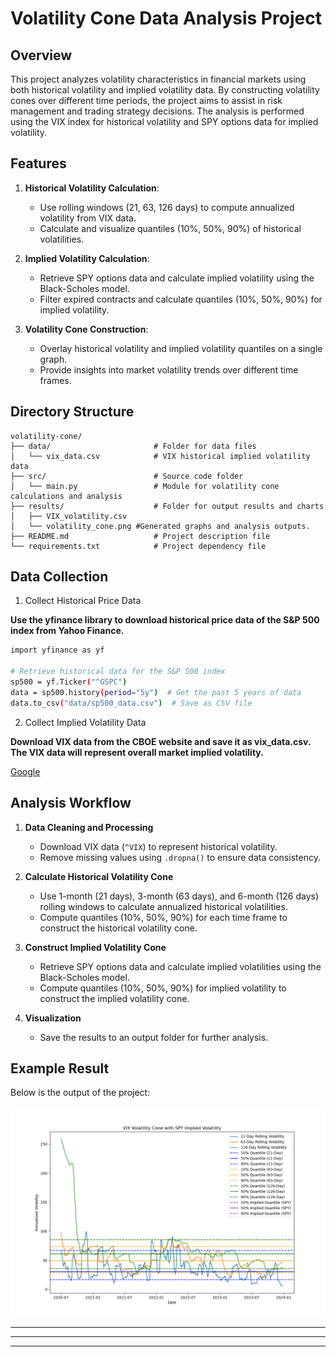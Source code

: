 # Volatility Cone Data Analysis Project
## Overview

This project analyzes volatility characteristics in financial markets using both historical volatility and implied volatility data. By constructing volatility cones over different time periods, the project aims to assist in risk management and trading strategy decisions. The analysis is performed using the VIX index for historical volatility and SPY options data for implied volatility.

## Features

1. **Historical Volatility Calculation**:
   - Use rolling windows (21, 63, 126 days) to compute annualized volatility from VIX data.
   - Calculate and visualize quantiles (10%, 50%, 90%) of historical volatilities.

2. **Implied Volatility Calculation**:
   - Retrieve SPY options data and calculate implied volatility using the Black-Scholes model.
   - Filter expired contracts and calculate quantiles (10%, 50%, 90%) for implied volatility.

3. **Volatility Cone Construction**:
   - Overlay historical volatility and implied volatility quantiles on a single graph.
   - Provide insights into market volatility trends over different time frames.


## Directory Structure
```plaintext
volatility-cone/
├── data/                       # Folder for data files
│   └── vix_data.csv            # VIX historical implied volatility data
├── src/                        # Source code folder
│   └── main.py                 # Module for volatility cone calculations and analysis
├── results/                    # Folder for output results and charts
│   ├── VIX_volatility.csv 
│   └── volatility_cone.png #Generated graphs and analysis outputs.
├── README.md                   # Project description file
└── requirements.txt            # Project dependency file
```


## Data Collection

1. Collect Historical Price Data

**Use the yfinance library to download historical price data of the S&P 500 index from Yahoo Finance.**
   ```bash
  import yfinance as yf

  # Retrieve historical data for the S&P 500 index
  sp500 = yf.Ticker("^GSPC")
  data = sp500.history(period="5y")  # Get the past 5 years of data
  data.to_csv("data/sp500_data.csv")  # Save as CSV file
 ```

2. Collect Implied Volatility Data
 
 **Download VIX data from the CBOE website and save it as vix_data.csv. The VIX data will represent overall market implied volatility.**

 [Google](https://www.cboe.com)


## Analysis Workflow

1. **Data Cleaning and Processing**
   - Download VIX data (`^VIX`) to represent historical volatility.
   - Remove missing values using `.dropna()` to ensure data consistency.

2. **Calculate Historical Volatility Cone**
   - Use 1-month (21 days), 3-month (63 days), and 6-month (126 days) rolling windows to calculate annualized historical volatilities.
   - Compute quantiles (10%, 50%, 90%) for each time frame to construct the historical volatility cone.

3. **Construct Implied Volatility Cone**
   - Retrieve SPY options data and calculate implied volatilities using the Black-Scholes model.
   - Compute quantiles (10%, 50%, 90%) for implied volatility to construct the implied volatility cone.

4. **Visualization**
   - Save the results to an output folder for further analysis.

## Example Result

Below is the output of the project:

![Volatility Cone Result](result/volatility_cone.png)


---

---


---

